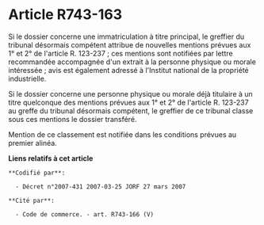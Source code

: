 # Article R743-163

Si le dossier concerne une immatriculation à titre principal, le greffier du tribunal désormais compétent attribue de
nouvelles mentions prévues aux 1° et 2° de l'article R. 123-237 ; ces mentions sont notifiées par lettre recommandée
accompagnée d'un extrait à la personne physique ou morale intéressée ; avis est également adressé à l'Institut national de la
propriété industrielle.

Si le dossier concerne une personne physique ou morale déjà titulaire à un titre quelconque des mentions prévues aux 1° et 2°
de l'article R. 123-237 au greffe du tribunal désormais compétent, le greffier de ce tribunal classe sous ces mentions le
dossier transféré.

Mention de ce classement est notifiée dans les conditions prévues au premier alinéa.

**Liens relatifs à cet article**

	**Codifié par**:

	  - Décret n°2007-431 2007-03-25 JORF 27 mars 2007

	**Cité par**:

	  - Code de commerce. - art. R743-166 (V)
